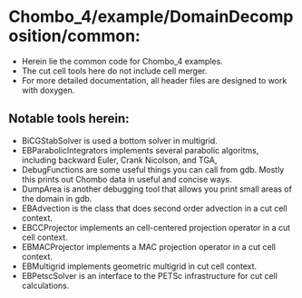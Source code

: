 # Chombo_4/example/DomainDecomposition/common:
* Herein lie the common code for Chombo_4 examples.
* The cut cell tools  here do not include cell merger.
* For more detailed documentation, all header files are designed to work with doxygen.

## Notable tools herein:
* BiCGStabSolver is used a bottom solver in multigrid.
* EBParabolicIntegrators implements several parabolic algoritms, including backward Euler, Crank Nicolson, and TGA,
* DebugFunctions are some useful things you can call from gdb.  Mostly this prints out Chombo data in useful and concise ways.
* DumpArea is another debugging tool that allows you  print small areas of the domain in gdb.
* EBAdvection is the class that does second order advection in a cut cell context.
* EBCCProjector implements an cell-centered projection operator in a cut cell context.
* EBMACProjector implements a MAC projection operator in a cut cell context.
* EBMultigrid implements geometric multigrid in cut cell context.
* EBPetscSolver is an interface to the PETSc infrastructure for cut cell calculations.


